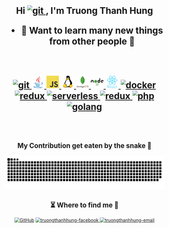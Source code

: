 <!-- <img align="center" height="auto" width="100%" src="https://i.imgur.com/iXuL1HG.png"> -->
<br />

<h1 align="center">Hi  <a href="https://git-scm.com/" target="_blank">
    <img
      src="https://img.icons8.com/color/344/pinguin.png"
      alt="git"
      width="36"
      height="36"
    />
  </a> , I'm Truong Thanh Hung
<!--   <img  width="35px" height="35px"  src="blob:https://chat.zalo.me/34eceefd-7120-4e96-b1ba-a006798d12bd"></h1> -->

<!-- <h3 align="center">A backend developer at Adamo Software 🏫</h3> -->


- 🌱 Want to learn many new things from other people 🚀

<br />
<p align="center">
  <a href="https://git-scm.com/" target="_blank">
    <img
      src="https://www.vectorlogo.zone/logos/git-scm/git-scm-icon.svg"
      alt="git"
      width="40"
      height="40"
    />
  </a>
  <a href="https://www.java.com" target="_blank">
    <img
      src="https://raw.githubusercontent.com/devicons/devicon/master/icons/java/java-original.svg"
      alt="java"
      width="40"
      height="40"
    />
  </a>
  <a
    href="https://developer.mozilla.org/en-US/docs/Web/JavaScript"
    target="_blank"
  >
    <img
      src="https://raw.githubusercontent.com/devicons/devicon/master/icons/javascript/javascript-original.svg"
      alt="javascript"
      width="40"
      height="40"
    />
  </a>
  <a href="https://www.linux.org/" target="_blank">
    <img
      src="https://raw.githubusercontent.com/devicons/devicon/master/icons/linux/linux-original.svg"
      alt="linux"
      width="40"
      height="40"
    />
  </a>
  <a href="https://www.mongodb.com/" target="_blank">
    <img
      src="https://raw.githubusercontent.com/devicons/devicon/master/icons/mongodb/mongodb-original-wordmark.svg"
      alt="mongodb"
      width="40"
      height="40"
    />
  </a>
  <a href="https://nodejs.org" target="_blank">
    <img
      src="https://raw.githubusercontent.com/devicons/devicon/master/icons/nodejs/nodejs-original-wordmark.svg"
      alt="nodejs"
      width="40"
      height="40"
    />
  </a>
  <a href="https://reactjs.org/" target="_blank">
    <img
      src="https://raw.githubusercontent.com/devicons/devicon/master/icons/react/react-original-wordmark.svg"
      alt="react"
      width="40"
      height="40"
    />
  </a>
  <a href="https://www.docker.com/" target="_blank">
    <img
      src="https://img.icons8.com/color/240/000000/docker.png"
      alt="docker"
      width="45"
      height="45"
    />
  </a>
  <a href="https://react-redux.js.org/" target="_blank">
    <img
      src="https://img.icons8.com/color/452/redux.png"
      alt="redux"
      width="45"
      height="45"
    />
  </a>
  <a href="https://www.serverless.com" target="_blank">
    <img
      src="https://img.icons8.com/?size=1x&id=QLSAcQC04qAd&format=png"
      alt="serverless"
      width="45"
      height="45"
    />
  </a>
  <a href="https://docs.microsoft.com/en-us/dotnet/csharp/" target="_blank">
    <img
      src="https://cdn.icon-icons.com/icons2/2107/PNG/512/file_type_csharp_icon_130664.png"
      alt="redux"
      width="45"
      height="45"
    />
  </a>
  </a>
    <a href="https://www.php.net/" target="_blank">
    <img
      src="https://cdn-icons-png.flaticon.com/512/5968/5968342.png"
      alt="php"
      width="40"
      height="40"
    />
  </a>
  </a>
    <a href="https://go.dev/doc/" target="_blank">
    <img
      src="https://img.icons8.com/color/344/golang.png"
      alt="golang"
      width="40"
      height="40"
    />
  </a>
</p>

<br />

<h2 align="center">️My Contribution get eaten by the snake 🐍</h2>

<img alt="GitHub Snake" src="https://raw.githubusercontent.com/ChristianGreyy/ChristianGreyy/output/github-contribution-grid-snake.svg" />

<h2 align="center">⏳ Where to find me 🏓</h2>
<p align="center">
	<a href="https://github.com/ChristianGreyy"><img src="https://user-images.githubusercontent.com/58532023/171219272-a68dd897-a9c7-4826-b7e6-10ef84e6a0a8.png" alt="GitHub"/></a>
<!-- 	<a href="https://www.linkedin.com/in/"><img src="https://user-images.githubusercontent.com/58532023/171219303-8839f911-21bf-453f-b517-9dd6ef9a873c.png" alt="LinkedIn"/></a> -->
<!-- 	<a href="https://www.instagram.com/minhung01/"><img src="https://user-images.githubusercontent.com/58532023/171219320-cc1517cb-54a9-470c-a92d-965524a7b3aa.png" alt="Instagram"/></a> -->
<!-- 	<a href="https://twitter.com"><img src="https://user-images.githubusercontent.com/58532023/171218519-2ccc030a-72b5-45ea-a2ec-7f1dfbef917f.png" alt="Twitter"/></a> -->
<a href="https://www.facebook.com/thanhhung.truong.581/" target="blank">
    <img src="https://img.icons8.com/bubbles/100/000000/facebook-new.png" alt="truongthanhhung-facebook" width=50 height=50/>
</a>
<a href="https://gmail.com" target="top">
    <img src="https://img.icons8.com/bubbles/100/000000/apple-mail.png" alt="truongthanhhung-email" width=50 height=50/>
</a>
</p>
<!--  languages use-->
<!-- <p><img align="left"
    src="https://github-readme-stats.vercel.app/api/top-langs?username=leminhhung2001&show_icons=true&locale=en&layout=compact"
    alt="leminhhung2001" /></p> -->

<!--  github star-->
<!-- <p>&nbsp;<img align="center"
    src="https://github-readme-stats.vercel.app/api?username=leminhhung2001&show_icons=true&locale=en"
    alt="leminhhung2001" /></p> -->
